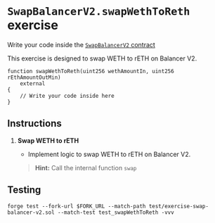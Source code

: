 # `SwapBalancerV2.swapWethToReth` exercise

Write your code inside the [`SwapBalancerV2` contract](../src/exercises/SwapBalancerV2.sol)

This exercise is designed to swap WETH to rETH on Balancer V2.

```solidity
function swapWethToReth(uint256 wethAmountIn, uint256 rEthAmountOutMin)
    external
{
    // Write your code inside here
}
```

## Instructions

1. **Swap WETH to rETH**

   - Implement logic to swap WETH to rETH on Balancer V2.

   > **Hint:** Call the internal function `swap`

## Testing

```shell
forge test --fork-url $FORK_URL --match-path test/exercise-swap-balancer-v2.sol --match-test test_swapWethToReth -vvv
```

